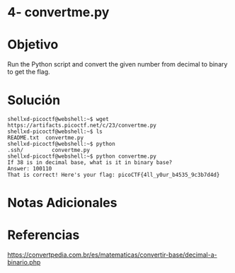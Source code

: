 # 4- convertme.py
# Objetivo
Run the Python script and convert the given number from decimal to binary to get the flag.
# Solución
```
shellxd-picoctf@webshell:~$ wget https://artifacts.picoctf.net/c/23/convertme.py
shellxd-picoctf@webshell:~$ ls
README.txt  convertme.py
shellxd-picoctf@webshell:~$ python 
.ssh/         convertme.py  
shellxd-picoctf@webshell:~$ python convertme.py 
If 38 is in decimal base, what is it in binary base?
Answer: 100110
That is correct! Here's your flag: picoCTF{4ll_y0ur_b4535_9c3b7d4d}
```
# Notas Adicionales

# Referencias
https://convertpedia.com.br/es/matematicas/convertir-base/decimal-a-binario.php